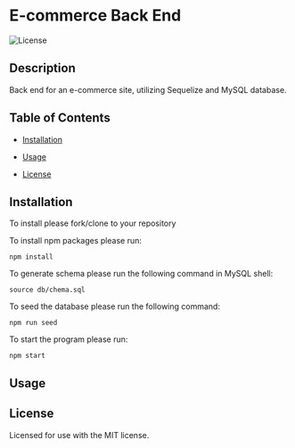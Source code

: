 # E-commerce Back End

![License](https://img.shields.io/badge/License-MIT-<blue>)

## Description

Back end for an e-commerce site, utilizing Sequelize and MySQL database. 


## Table of Contents

* [Installation](#installation)

* [Usage](#usage)

* [License](#license)


## Installation

To install please fork/clone to your repository

To install npm packages please run:

```
npm install
```

To generate schema please run the following command in MySQL shell:

```
source db/chema.sql
```

To seed the database please run the following command:

```
npm run seed
```

To start the program please run:

```
npm start
```

## Usage


## License
    
Licensed for use with the MIT license.


